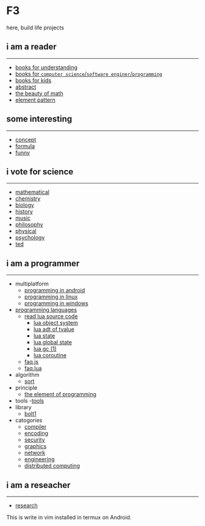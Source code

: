 F3
==

here, build life projects

## i am a reader
---------------
- [books for understanding](https://github.com/fanfeilong/f3/tree/master/notes/book1.md) 
- [books for `computer science`/`software enginer`/`programming`](https://github.com/fanfeilong/f3/tree/master/notes/book2.md) 
- [books for kids](https://github.com/fanfeilong/f3/tree/master/notes/book3.md) 
- [abstract](https://github.com/fanfeilong/f3/tree/master/notes/abstract.md) 
- [the beauty of math](https://github.com/fanfeilong/f3/tree/master/notes/the-beauty-of-math.md) 
- [element pattern](https://github.com/fanfeilong/f3/tree/master/notes/element-pattern.md) 

## some interesting
-------------------
- [concept](https://github.com/fanfeilong/f3/tree/master/notes/concept.md)
- [formula](https://github.com/fanfeilong/f3/tree/master/notes/formula.md) 
- [funny](https://github.com/fanfeilong/f3/tree/master/notes/funny.md)

## i vote for science
---------------------
- [mathematical](https://github.com/fanfeilong/f3/tree/master/notes/mathematical.md) 
- [chemistry](https://github.com/fanfeilong/f3/tree/master/notes/chemistry.md) 
- [biology](https://github.com/fanfeilong/f3/tree/master/notes/biology.md) 
- [history](https://github.com/fanfeilong/f3/tree/master/notes/history.md) 
- [music](https://github.com/fanfeilong/f3/tree/master/notes/music.md) 
- [philosophy](https://github.com/fanfeilong/f3/tree/master/notes/philosophy.md) 
- [physical](https://github.com/fanfeilong/f3/tree/master/notes/physical.md) 
- [psychology](https://github.com/fanfeilong/f3/tree/master/notes/psychology.md) 
- [ted](https://github.com/fanfeilong/f3/tree/master/notes/ted.md) 

## i am a programmer
--------------------
+ multiplatform
  - [programming in android](https://github.com/fanfeilong/f3/tree/master/notes/programming-in-android.md)
  - [programming in linux](https://github.com/fanfeilong/f3/tree/master/notes/programming-in-linux.md) 
  - [programming in windows](https://github.com/fanfeilong/f3/tree/master/notes/programming-in-windows.md) 
+ [programming languages](https://github.com/fanfeilong/f3/tree/master/notes/programming-languages.md) 
  - [read lua source code](https://github.com/fanfeilong/f3/tree/master/notes/read-lua-source-code.md)
    - [lua object system](https://github.com/fanfeilong/f3/tree/master/codes/lua_object_system.md)
    - [lua adt of tvalue](https://github.com/fanfeilong/f3/tree/master/codes/lua_adt_of_tvalue.md)
    - [lua state](https://github.com/fanfeilong/f3/tree/master/codes/lua_state.md)
    - [lua global state](https://github.com/fanfeilong/f3/tree/master/codes/lua_global_state.md)
    - [lua gc (1)](https://github.com/fanfeilong/f3/tree/master/codes/lua_gc_1.md)
    - [lua coroutine](https://github.com/fanfeilong/f3/tree/master/codes/lua_coroutine.md)
  - [faq.js](https://github.com/fanfeilong/f3/tree/master/faq/faq.js)
  - [faq.lua](https://github.com/fanfeilong/f3/tree/master/faq/faq.lua)
+ algorithm
  - [sort](https://github.com/fanfeilong/f3/tree/master/notes/sort.md) 
+ principle
  - [the element of programming](https://github.com/fanfeilong/f3/tree/master/notes/the-element-of-programming.md) 
+ tools
  -[tools](https://github.com/fanfeilong/f3/tree/master/notes/tools.md) 
+ library
  - [bolt1](https://github.com/fanfeilong/f3/tree/master/notes/bolt1.md) 
+ catogories
  - [compiler](https://github.com/fanfeilong/f3/tree/master/notes/compiler.md) 
  - [encoding](https://github.com/fanfeilong/f3/tree/master/notes/encoding.md) 
  - [security](https://github.com/fanfeilong/f3/tree/master/notes/security.md) 
  - [graphics](https://github.com/fanfeilong/f3/tree/master/notes/graphics.md)
  - [network](https://github.com/fanfeilong/f3/tree/master/notes/network.md) 
  - [engineering](https://github.com/fanfeilong/f3/tree/master/notes/engineering.md)  
  - [distributed computing](https://github.com/fanfeilong/f3/tree/master/notes/distributed-computing.md) 

## i am a reseacher
--------------------
- [research](https://github.com/fanfeilong/f3/tree/master/notes/research.md)

This is write in vim installed in termux on Android.

